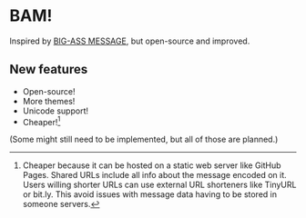 # BAM!

Inspired by [BIG-ASS MESSAGE](https://bigassmessage.com), but open-source and improved.

## New features

- Open-source!
- More themes!
- Unicode support!
- Cheaper![^1]

(Some might still need to be implemented, but all of those are planned.)

[^1]: Cheaper because it can be hosted on a static web server like GitHub Pages. Shared URLs include all info about the message encoded on it. Users willing shorter URLs can use external URL shorteners like TinyURL or bit.ly. This avoid issues with message data having to be stored in someone servers.
